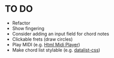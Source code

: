 # TO DO

- Refactor
- Show fingering
- Consider adding an input field for chord notes
- Clickable frets (draw circles)
- Play MIDI (e.g. [Html Midi Player](https://github.com/cifkao/html-midi-player))
- Make chord list stylable (e.g. [datalist-css](https://www.npmjs.com/package/datalist-css?activeTab=readme))
